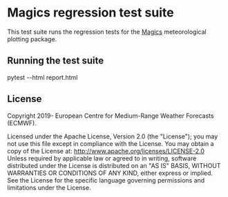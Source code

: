 
# Magics regression test suite

This test suite runs the regression tests for the [Magics](https://confluence.ecmwf.int/magics) meteorological plotting package. 

## Running the test suite

pytest --html report.html


## License

Copyright 2019- European Centre for Medium-Range Weather Forecasts (ECMWF).

Licensed under the Apache License, Version 2.0 (the "License"); you may not use this file except in compliance with the License. You may obtain a copy of the License at: http://www.apache.org/licenses/LICENSE-2.0 Unless required by applicable law or agreed to in writing, software distributed under the License is distributed on an "AS IS" BASIS, WITHOUT WARRANTIES OR CONDITIONS OF ANY KIND, either express or implied. See the License for the specific language governing permissions and limitations under the License.
